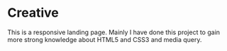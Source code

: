 # Creative
This is a responsive landing page. Mainly I have done this project to gain more strong knowledge about HTML5 and CSS3 and media query.

